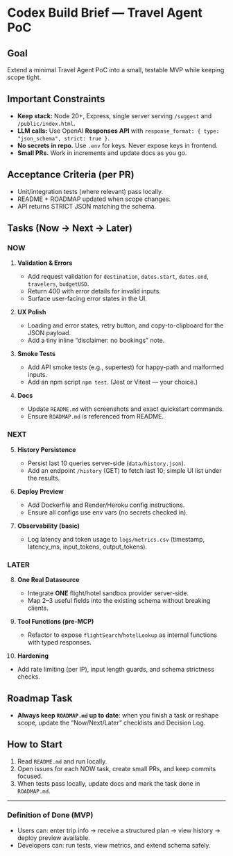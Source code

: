 # Codex Build Brief — Travel Agent PoC

## Goal
Extend a minimal Travel Agent PoC into a small, testable MVP while keeping scope tight.

## Important Constraints
- **Keep stack:** Node 20+, Express, single server serving `/suggest` and `/public/index.html`.
- **LLM calls:** Use OpenAI **Responses API** with `response_format: { type: "json_schema", strict: true }`.
- **No secrets in repo.** Use `.env` for keys. Never expose keys in frontend.
- **Small PRs.** Work in increments and update docs as you go.

## Acceptance Criteria (per PR)
- Unit/integration tests (where relevant) pass locally.
- README + ROADMAP updated when scope changes.
- API returns STRICT JSON matching the schema.

## Tasks (Now → Next → Later)
### NOW
1. **Validation & Errors**
   - Add request validation for `destination`, `dates.start`, `dates.end`, `travelers`, `budgetUSD`.
   - Return 400 with error details for invalid inputs.
   - Surface user-facing error states in the UI.

2. **UX Polish**
   - Loading and error states, retry button, and copy-to-clipboard for the JSON payload.
   - Add a tiny inline “disclaimer: no bookings” note.

3. **Smoke Tests**
   - Add API smoke tests (e.g., supertest) for happy-path and malformed inputs.
   - Add an npm script `npm test`. (Jest or Vitest — your choice.)

4. **Docs**
   - Update `README.md` with screenshots and exact quickstart commands.
   - Ensure `ROADMAP.md` is referenced from README.

### NEXT
5. **History Persistence**
   - Persist last 10 queries server-side (`data/history.json`).
   - Add an endpoint `/history` (GET) to fetch last 10; simple UI list under the results.

6. **Deploy Preview**
   - Add Dockerfile and Render/Heroku config instructions.
   - Ensure all configs use env vars (no secrets checked in).

7. **Observability (basic)**
   - Log latency and token usage to `logs/metrics.csv` (timestamp, latency_ms, input_tokens, output_tokens).

### LATER
8. **One Real Datasource**
   - Integrate **ONE** flight/hotel sandbox provider server-side.
   - Map 2–3 useful fields into the existing schema without breaking clients.

9. **Tool Functions (pre-MCP)**
   - Refactor to expose `flightSearch`/`hotelLookup` as internal functions with typed responses.

10. **Hardening**
   - Add rate limiting (per IP), input length guards, and schema strictness checks.

## Roadmap Task
- **Always keep `ROADMAP.md` up to date**: when you finish a task or reshape scope, update the “Now/Next/Later” checklists and Decision Log.

## How to Start
1. Read `README.md` and run locally.
2. Open issues for each NOW task, create small PRs, and keep commits focused.
3. When tests pass locally, update docs and mark the task done in `ROADMAP.md`.

---

### Definition of Done (MVP)
- Users can: enter trip info → receive a structured plan → view history → deploy preview available.
- Developers can: run tests, view metrics, and extend schema safely.
